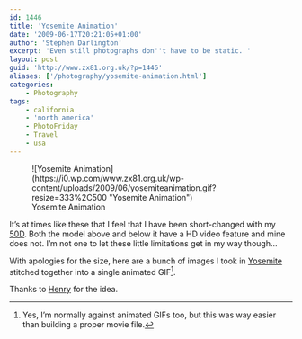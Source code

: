 ```yaml
---
id: 1446
title: 'Yosemite Animation'
date: '2009-06-17T20:21:05+01:00'
author: 'Stephen Darlington'
excerpt: 'Even still photographs don''t have to be static. '
layout: post
guid: 'http://www.zx81.org.uk/?p=1446'
aliases: ['/photography/yosemite-animation.html']
categories:
    - Photography
tags:
    - california
    - 'north america'
    - PhotoFriday
    - Travel
    - usa
---
```


<figure aria-describedby="caption-attachment-1447" class="wp-caption aligncenter" id="attachment_1447" style="width: 333px">![Yosemite Animation](https://i0.wp.com/www.zx81.org.uk/wp-content/uploads/2009/06/yosemiteanimation.gif?resize=333%2C500 "Yosemite Animation")<figcaption class="wp-caption-text" id="caption-attachment-1447">Yosemite Animation</figcaption></figure>

It’s at times like these that I feel that I have been short-changed with my [50D](http://www.zx81.org.uk/photography/canon-eos-50d.html). Both the model above and below it have a HD video feature and mine does not. I’m not one to let these little limitations get in my way though…

With apologies for the size, here are a bunch of images I took in [Yosemite](http://www.zx81.org.uk/travel/yosemite.html) stitched together into a single animated GIF[^1].

Thanks to [Henry](http://www.henrywagner.com/) for the idea.
[^1]: Yes, I’m normally against animated GIFs too, but this was way easier than building a proper movie file.
